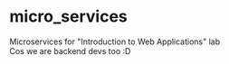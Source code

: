 # micro_services
Microservices for "Introduction to Web Applications" lab  
Cos we are backend devs too :D
